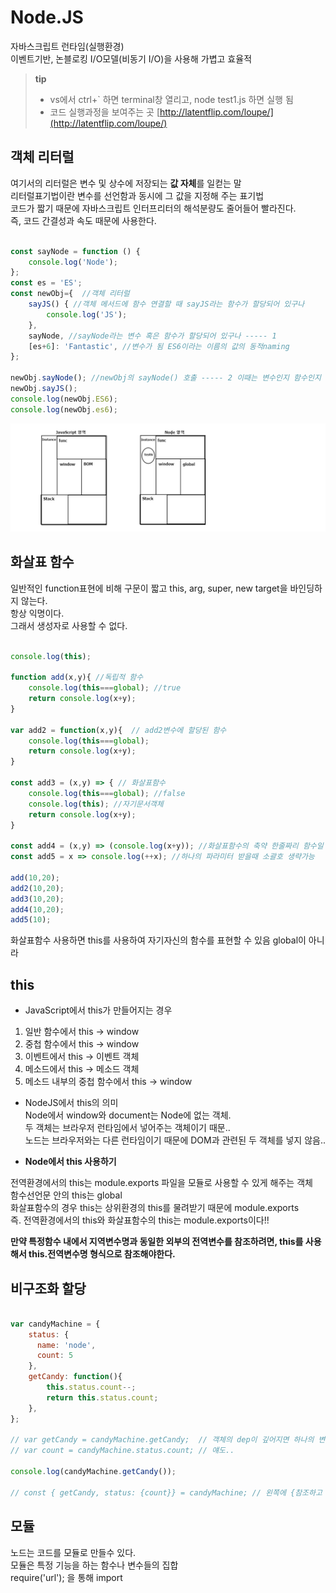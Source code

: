 # Node.JS

자바스크립트 런타임(실행환경)  
이벤트기반, 논블로킹 I/O모델(비동기 I/O)을 사용해 가볍고 효율적  

> **tip**
> * vs에서 ctrl+` 하면 terminal창 열리고, node test1.js 하면 실행 됨  
> * 코드 실행과정을 보여주는 곳 [http://latentflip.com/loupe/](http://latentflip.com/loupe/)


## 객체 리터럴 

여기서의 리터럴은 변수 및 상수에 저장되는 **값 자체**를 일컫는 말  
리터럴표기법이란 변수를 선언함과 동시에 그 값을 지정해 주는 표기법  
코드가 짧기 때문에 자바스크립트 인터프리터의 해석분량도 줄어들어 빨라진다.  
즉, 코드 간결성과 속도 때문에 사용한다.  

```javascript

const sayNode = function () {
    console.log('Node');
};
const es = 'ES';
const newObj={  //객체 리터럴
    sayJS() { //객체 메서드에 함수 연결할 때 sayJS라는 함수가 할당되어 있구나
        console.log('JS');
    },
    sayNode, //sayNode라는 변수 혹은 함수가 할당되어 있구나 ----- 1
    [es+6]: 'Fantastic', //변수가 됨 ES6이라는 이름의 값의 동적naming
};

newObj.sayNode(); //newObj의 sayNode() 호출 ----- 2 이때는 변수인지 함수인지 명확히 알아야함
newObj.sayJS();
console.log(newObj.ES6);
console.log(newObj.es6);

```

![JS vs Node](./img/js&node.png)


## 화살표 함수

일반적인 function표현에 비해 구문이 짧고 this, arg, super, new target을 바인딩하지 않는다.  
항상 익명이다.  
그래서 생성자로 사용할 수 없다.  

```javascript

console.log(this); 

function add(x,y){ //독립적 함수
    console.log(this===global); //true
    return console.log(x+y);
}

var add2 = function(x,y){  // add2변수에 할당된 함수
    console.log(this===global);
    return console.log(x+y);
}

const add3 = (x,y) => { // 화살표함수
    console.log(this===global); //false
    console.log(this); //자기문서객체
    return console.log(x+y);
}

const add4 = (x,y) => (console.log(x+y)); //화살표함수의 축약 한줄짜리 함수일 경우
const add5 = x => console.log(++x); //하나의 파라미터 받을때 소괄호 생략가능

add(10,20);
add2(10,20);
add3(10,20);
add4(10,20);
add5(10);

```
화살표함수 사용하면 this를 사용하여 자기자신의 함수를 표현할 수 있음 
global이 아니라  

## this
  
* JavaScript에서 this가 만들어지는 경우  
1. 일반 함수에서 this -> window  
2. 중첩 함수에서 this -> window  
3. 이벤트에서 this -> 이벤트 객체  
4. 메소드에서 this -> 메소드 객체  
5. 메소드 내부의 중첩 함수에서 this -> window  

* NodeJS에서 this의 의미  
Node에서 window와 document는 Node에 없는 객체.  
두 객체는  브라우저 런타임에서 넣어주는 객체이기 때문..  
노드는 브라우저와는 다른 런타임이기 때문에 DOM과 관련된 두 객체를 넣지 않음..  

* **Node에서 this 사용하기**  

전역환경에서의 this는 module.exports 파일을 모듈로 사용할 수 있게 해주는 객체  
함수선언문 안의 this는 global  
화살표함수의 경우 this는 상위환경의 this를 물려받기 때문에 module.exports  
즉. 전역환경에서의 this와 화살표함수의 this는 module.exports이다!!  

**만약 특정함수 내에서 지역변수명과 동일한 외부의 전역변수를 참조하려면, this를 사용해서 this.전역변수명 형식으로 참조해야한다.**  



## 비구조화 할당

```javascript

var candyMachine = {
    status: {
      name: 'node',
      count: 5
    },
    getCandy: function(){
        this.status.count--;
        return this.status.count;
    },
};

// var getCandy = candyMachine.getCandy;  // 객체의 dep이 깊어지면 하나의 변수에 담고싶어짐,, 하지만 this가 바뀌기 때문에 에러됨
// var count = candyMachine.status.count; // 얘도..

console.log(candyMachine.getCandy());

// const { getCandy, status: {count}} = candyMachine; // 왼쪽에 {참조하고 싶은 변수,함수} 오른쪽에 할당하고 싶은 객체 씀 but, 얘도 this때매 에러

```

## 모듈

노드는 코드를 모듈로 만들수 있다.  
모듈은 특정 기능을 하는 함수나 변수들의 집합  
require('url'); 을 통해 import  
